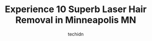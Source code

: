 ---
layout: ampstory
image: https://i0.wp.com/www.depkes.org/wp-content/uploads/2023/06/laser-hair-removal-0-in-minneapolis-mn-1685765349.png?resize=640,853
author: techidn
featured: false
description: Discover the impressive array of Laser Hair Removal options in Minneapolis MN, where you can find 10 of the largest Laser Hair Removal establishments in the area. From renowned classics to h
title: Experience 10 Superb Laser Hair Removal in Minneapolis MN
cover:
   title: Experience 10 Superb Laser Hair Removal in Minneapolis MN
   subtitle: Rickpate
   background: https://www.depkes.org/wp-content/uploads/2023/06/laser-hair-removal-0-in-minneapolis-mn-1685765349.png

pages: 
 - layout: thirds
   top: <h1>#1 Ideal Image Edina</h1>
   bottom: "<p>Ive been a Ideal Image Edina client on and off for several years and I want to give a shout out to the current staff! Today I started treatment on a few new areas and my</p>"
   background: https://www.depkes.org/wp-content/uploads/2023/06/laser-hair-removal-1-in-minneapolis-mn-1685765349.jpeg
   backgroundblur: true
 - layout: thirds
   top: <h1>#2 Milan Laser Hair Removal</h1>
   bottom: "<p>Just finished session #5 & seeing beautiful results at the Edina location! Bridgette was phenomenal and so welcoming in the consultation. Each nurse that Ive had perfo</p>"
   background: https://www.depkes.org/wp-content/uploads/2023/06/laser-hair-removal-2-in-minneapolis-mn-1685765350.jpeg
   cta:
      link: https://www.depkes.org/blog/experience-10-superb-laser-hair-removal-in-minneapolis-mn/
      text: Experience 10 Superb Laser Hair Removal in Minneapolis MN
 - layout: thirds
   top: <h1>#3 FACE FOUNDRIÉ - North Loop</h1>
   bottom: "<p>424 N Washington Ave Suite 103, Minneapolis, MN 55401, United States</p>"
   background: https://www.depkes.org/wp-content/uploads/2023/06/laser-hair-removal-3-in-minneapolis-mn-1685765350.jpeg
   cta:
      link: https://www.depkes.org/blog/experience-10-superb-laser-hair-removal-in-minneapolis-mn/
      text: Experience 10 Superb Laser Hair Removal in Minneapolis MN
 - layout: thirds
   top: <h1>#4 European Wax Center</h1>
   bottom: "<p>929 Washington Ave SE, Minneapolis, MN 55414, United States</p>"
   background: https://images.unsplash.com/photo-1515405295579-ba7b45403062?ixlib=rb-4.0.3&ixid=MnwxMjA3fDB8MHxwaG90by1wYWdlfHx8fGVufDB8fHx8&auto=format&fit=crop&w=640&h=853&q=80
   cta:
      link: https://www.depkes.org/blog/experience-10-superb-laser-hair-removal-in-minneapolis-mn/
      text: Experience 10 Superb Laser Hair Removal in Minneapolis MN
 - layout: thirds
   top: <h1>#5 Renewal Laser Clinic</h1>
   bottom: "<p>3510 Cedar Ave, Minneapolis, MN 55407, United States</p>"
   background: https://images.unsplash.com/photo-1574169208507-84376144848b?ixlib=rb-4.0.3&ixid=MnwxMjA3fDB8MHxwaG90by1wYWdlfHx8fGVufDB8fHx8&auto=format&fit=crop&w=640&h=853&q=80
   cta:
      link: https://www.depkes.org/blog/experience-10-superb-laser-hair-removal-in-minneapolis-mn/
      text: Experience 10 Superb Laser Hair Removal in Minneapolis MN
 - layout: thirds
   top: <h1>#6 ProSkin Esthetics & Laser Center</h1>
   bottom: "<p>1101 E 78th St # 318, Minneapolis, MN 55420, United States</p>"
   background: https://images.unsplash.com/photo-1533998839656-76f5e4b2bccb?ixlib=rb-4.0.3&ixid=MnwxMjA3fDB8MHxwaG90by1wYWdlfHx8fGVufDB8fHx8&auto=format&fit=crop&w=640&h=853&q=80
   cta:
      link: https://www.depkes.org/blog/experience-10-superb-laser-hair-removal-in-minneapolis-mn/
      text: Experience 10 Superb Laser Hair Removal in Minneapolis MN
 - layout: thirds
   top: <h1>#7 Skin Artisans at Edina Plastic Surgery</h1>
   bottom: "<p>6525 France Ave S Suite 305, Edina, MN 55435, United States</p>"
   background: https://images.unsplash.com/photo-1509114397022-ed747cca3f65?ixlib=rb-4.0.3&ixid=MnwxMjA3fDB8MHxwaG90by1wYWdlfHx8fGVufDB8fHx8&auto=format&fit=crop&w=640&h=853&q=80
   cta:
      link: https://www.depkes.org/blog/experience-10-superb-laser-hair-removal-in-minneapolis-mn/
      text: Experience 10 Superb Laser Hair Removal in Minneapolis MN
 - layout: thirds
   middle: Continue reading...
   background: https://images.unsplash.com/photo-1632260260864-caf7fde5ec36?ixlib=rb-4.0.3&ixid=MnwxMjA3fDB8MHxwaG90by1wYWdlfHx8fGVufDB8fHx8&auto=format&fit=crop&w=640&h=853&q=80
   cta:
      link: https://www.depkes.org/blog/experience-10-superb-laser-hair-removal-in-minneapolis-mn/
      text: Experience 10 Superb Laser Hair Removal in Minneapolis MN
      
---